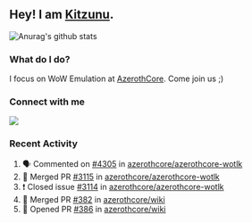## Hey! I am [Kitzunu](https://Github.com/Kitzunu).

![Anurag's github stats](https://github-readme-stats.kitzunu.vercel.app/api?username=Kitzunu&show_icons=true)

### What do I do?

I focus on WoW Emulation at [AzerothCore](https://Github.com/AzerothCore). Come join us ;)

### Connect with me
[![](https://img.shields.io/badge/AzerothCore%20Discord-Connect%20with%20me!-green)](https://discord.com/invite/gkt4y2x)

### Recent Activity

<!--START_SECTION:activity-->
1. 🗣 Commented on [#4305](https://github.com/azerothcore/azerothcore-wotlk/issues/4305) in [azerothcore/azerothcore-wotlk](https://github.com/azerothcore/azerothcore-wotlk)
2. 🎉 Merged PR [#3115](https://github.com/azerothcore/azerothcore-wotlk/pull/3115) in [azerothcore/azerothcore-wotlk](https://github.com/azerothcore/azerothcore-wotlk)
3. ❗️ Closed issue [#3114](https://github.com/azerothcore/azerothcore-wotlk/issues/3114) in [azerothcore/azerothcore-wotlk](https://github.com/azerothcore/azerothcore-wotlk)
4. 🎉 Merged PR [#382](https://github.com/azerothcore/wiki/pull/382) in [azerothcore/wiki](https://github.com/azerothcore/wiki)
5. 💪 Opened PR [#386](https://github.com/azerothcore/wiki/pull/386) in [azerothcore/wiki](https://github.com/azerothcore/wiki)
<!--END_SECTION:activity-->
